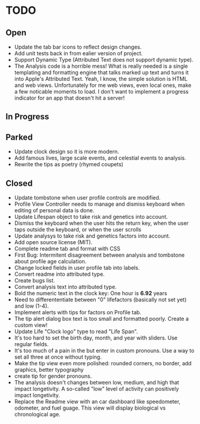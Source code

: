 # TODO

## Open

- Update the tab bar icons to reflect design changes.
- Add unit tests back in from ealier version of project.
- Support Dynamic Type (Attributed Text does not support dynamic type).
- The Analysis code is a horrible mess! What is really needed is a single templating and formatting engine that talks marked up text and turns it into Apple's Attributed Text. Yeah, I know, the simple solution is  HTML and web views. Unfortunately for me web views, even local ones, make a few noticable moments to load. I don't want to implement a progress indicator for an app that doesn't hit a server!

## In Progress

## Parked

- Update clock design so it is more modern.
- Add famous lives, large scale events, and celestial events to analysis.
- Rewrite the tips as poetry (rhymed coupets)

## Closed

- Update tombstone when user profile controls are modified.
- Profile View Controller needs to manage and dismiss keyboard when editing of personal data is done.
- Update Lifespan object to take risk and genetics into account.
- Dismiss the keyboard when the user hits the return key, when the user taps outside the keyboard, or when the user scrolls
- Update analysys to take risk and genetics factors into account.
- Add open source license (MIT).
- Complete readme tab and format with CSS
- First Bug: Intermitent disagreement between analysis and tombstone about profile age calculation.
- Change locked fields in user profile tab into labels.
- Convert readme into attributed type.
- Create bugs list.
- Convert analysis text into attributed type.
- Bold the numeric text in the clock key: One hour is **6.92** years
- Need to differententiate between "0" lifefactors (basically not set yet) and low (1-4).
- Implement alerts with tips for factors on Profile tab.
- The tip alert dialog box text is too small and formatted poorly. Create a custom view!
- Update Life "Clock logo" type to read "Life Span".
- It's too hard to set the birth day, month, and year with sliders. Use regular fields.
- It's too much of a pain in the but enter in custom pronouns. Use a way to set all three at once without typing.
- Make the tip view even more polished: rounded corners, no border, add graphics, better typography
- create tip for gender pronouns.
- The analysis doesn't changes between low, medium, and high that impact longetivity. A so-called "low" level of activity can positively impact longetivity.
- Replace the Readme view with an car dashboard like speedometer, odometer, and fuel guage. This view will display biological vs chronological age.













